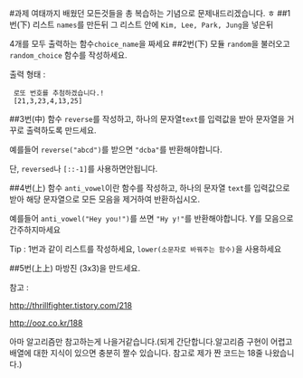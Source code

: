 #과제
여태까지 배웠던 모든것들을 총 복습하는 기념으로 문제내드리겠습니다. ㅎ
##1번(下)
리스트 `names`를 만든뒤 그 리스트 안에 `Kim, Lee, Park, Jung`을 넣은뒤 

4개를 모두 출력하는 함수`choice_name`을 짜세요
##2번(下)
모듈 `random`을 불러오고  `random_choice` 함수를 작성하세요.

출력 형태 : 

	 로또 번호를 추첨하겠습니다.!
	 [21,3,23,4,13,25]
	 

##3번(中)
함수 `reverse`를 작성하고, 하나의 문자열`text`를 입력값을 받아 문자열을 거꾸로 출력하도록 만드세요.

예를들어 `reverse("abcd")`를 받으면 `"dcba"`를 반환해야합니다.

단, `reversed`나 `[::-1]`를 사용하면안됩니다.

##4번(上)
함수 `anti_vowel`이란 함수를 작성하고, 하나의 문자열 `text`를 입력값으로 받아 해당 문자열으로 모든 모음을 제거하여 반환하십시오.

예를들어 `anti_vowel("Hey you!")`를 쓰면 `"Hy y!"`를 반환해야합니다.
Y를 모음으로 간주하지마세요

Tip : 1번과 같이  리스트를 작성하세요, `lower(소문자로 바꿔주는 함수)`을 사용하세요

##5번(上上)
마방진 (3x3)을 만드세요.

참고 : 

http://thrillfighter.tistory.com/218

http://ooz.co.kr/188

아마 알고리즘만 참고하는게 나을거같습니다.(되게 간단합니다.알고리즘 구현이 어렵고 배열에 대한 지식이 있으면 충분히 짤수 있습니다. 참고로 제가 짠 코드는 18줄 나왔습니다.)


